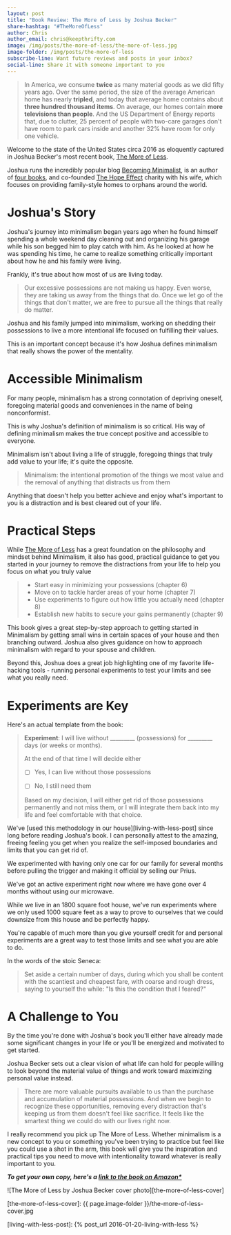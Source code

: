 ```yaml
---
layout: post
title: "Book Review: The More of Less by Joshua Becker"
share-hashtag: "#TheMoreOfLess"
author: Chris
author_email: chris@keepthrifty.com
image: /img/posts/the-more-of-less/the-more-of-less.jpg
image-folder: /img/posts/the-more-of-less
subscribe-line: Want future reviews and posts in your inbox?
social-line: Share it with someone important to you
---
```


> In America, we consume __twice__ as many material goods as we did fifty years ago. Over the same period, the size of the average American home has nearly __tripled__, and today that average home contains about __three hundred thousand items__. On average, our homes contain __more televisions than people__. And the US Department of Energy reports that, due to clutter, 25 percent of people with two-care garages don't have room to park cars inside and another 32% have room for only one vehicle.

Welcome to the state of the United States circa 2016 as eloquently captured in Joshua Becker's most recent book, [The More of Less][the-more-of-less-amazon].

Joshua runs the incredibly popular blog [Becoming Minimalist][becoming-minimalist], is an author of [four books][joshua-becker-amazon], and co-founded [The Hope Effect][the-hope-effect] charity with his wife, which focuses on providing family-style homes to orphans around the world.

# Joshua's Story #

Joshua's journey into minimalism began years ago when he found himself spending a whole weekend day cleaning out and organizing his garage while his son begged him to play catch with him. As he looked at how he was spending his time, he came to realize something critically important about how he and his family were living.

Frankly, it's true about how most of us are living today.

> Our excessive possessions are not making us happy. Even worse, they are taking us away from the things that do. Once we let go of the things that don't matter, we are free to pursue all the things that really do matter.

Joshua and his family jumped into minimalism, working on shedding their possessions to live a more intentional life focused on fulfilling their values.

This is an important concept because it's how Joshua defines minimalism that really shows the power of the mentality.

# Accessible Minimalism #

For many people, minimalism has a strong connotation of depriving oneself, foregoing material goods and conveniences in the name of being nonconformist.

This is why Joshua's definition of minimalism is so critical. His way of defining minimalism makes the true concept positive and accessible to everyone.

Minimalism isn't about living a life of struggle, foregoing things that truly add value to your life; it's quite the opposite.

> Minimalism: the intentional promotion of the things we most value and the removal of anything that distracts us from them

Anything that doesn't help you better achieve and enjoy what's important to you is a distraction and is best cleared out of your life.

# Practical Steps #

While [The More of Less][the-more-of-less-amazon] has a great foundation on the philosophy and mindset behind Minimalism, it also has good, practical guidance to get you started in your journey to remove the distractions from your life to help you focus on what you truly value

> * Start easy in minimizing your possessions (chapter 6)
> * Move on to tackle harder areas of your home (chapter 7)
> * Use experiments to figure out how little you actually need (chapter 8)
> * Establish new habits to secure your gains permanently (chapter 9)

This book gives a great step-by-step approach to getting started in Minimalism by getting small wins in certain spaces of your house and then branching outward. Joshua also gives guidance on how to approach minimalism with regard to your spouse and children.

Beyond this, Joshua does a great job highlighting one of my favorite life-hacking tools - running personal experiments to test your limits and see what you really need.

# Experiments are Key #

Here's an actual template from the book:

> __Experiment__: I will live without _________ (possessions) for _________ days (or weeks or months).
>
> At the end of that time I will decide either
>
> * [ ] Yes, I can live without those possessions
>
> * [ ] No, I still need them
>
> Based on my decision, I will either get rid of those possessions permanently and not miss them, or I will integrate them back into my life and feel comfortable with that choice.

We've [used this methodology in our house][living-with-less-post] since long before reading Joshua's book. I can personally attest to the amazing, freeing feeling you get when you realize the self-imposed boundaries and limits that you can get rid of.

We experimented with having only one car for our family for several months before pulling the trigger and making it official by selling our Prius.

We've got an active experiment right now where we have gone over 4 months without using our microwave.

While we live in an 1800 square foot house, we've run experiments where we only used 1000 square feet as a way to prove to ourselves that we could downsize from this house and be perfectly happy.

You're capable of much more than you give yourself credit for and personal experiments are a great way to test those limits and see what you are able to do.

In the words of the stoic Seneca:

>  Set aside a certain number of days, during which you shall be content with the scantiest and cheapest fare, with coarse and rough dress, saying to yourself the while: "Is this the condition that I feared?"

# A Challenge to You #

By the time you're done with Joshua's book you'll either have already made some significant changes in your life or you'll be energized and motivated to get started.

Joshua Becker sets out a clear vision of what life can hold for people willing to look beyond the material value of things and work toward maximizing personal value instead.

> There are more valuable pursuits available to us than the purchase and accumulation of material possessions. And when we begin to recognize these opportunities, removing every distraction that's keeping us from them doesn't feel like sacrifice. It feels like the smartest thing we could do with our lives right now.

I really recommend you pick up The More of Less. Whether minimalism is a new concept to you or something you've been trying to practice but feel like you could use a shot in the arm, this book will give you the inspiration and practical tips you need to move with intentionality toward whatever is really important to you.

___To get your own copy, here's a [link to the book on Amazon*][the-more-of-less-amazon]___

![The More of Less by Joshua Becker cover photo][the-more-of-less-cover]

[the-more-of-less-cover]: {{ page.image-folder }}/the-more-of-less-cover.jpg

[the-more-of-less-amazon]: http://amzn.to/2bExSjT

[joshua-becker-amazon]: http://amzn.to/2bl3N6J

[becoming-minimalist]: http://www.becomingminimalist.com/

[the-hope-effect]: http://hopeeffect.com/

[living-with-less-post]: {% post_url 2016-01-20-living-with-less %}
